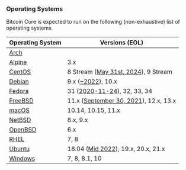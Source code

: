 ### Operating Systems

Bitcoin Core is expected to run on the following (non-exhaustive) list of operating systems.

| Operating System | Versions (EOL) |
| --- | --- |
| [Arch](https://www.archlinux.org) | |
| [Alpine](https://alpinelinux.org) | 3.x |
| [CentOS](https://www.centos.org) | 8 Stream ([May 31st, 2024](https://www.centos.org/centos-stream/)), 9 Stream |
| [Debian](https://www.debian.org) | 9.x ([~2022](https://wiki.debian.org/DebianReleases#Production_Releases)), 10.x |
| [Fedora](https://getfedora.org) | 31 ([2020-11-24](https://fedoraproject.org/wiki/Releases/HistoricalSchedules)), 32, 33, 34 |
| [FreeBSD](https://www.freebsd.org) | 11.x ([September 30, 2021](https://www.freebsd.org/security/)), 12.x, 13.x |
| [macOS](https://www.apple.com/au/macos) | 10.14, 10.15, 11.x |
| [NetBSD](https://www.netbsd.org) | 8.x, 9.x |
| [OpenBSD](https://www.openbsd.org) | 6.x |
| [RHEL](https://www.redhat.com/en/technologies/linux-platforms/enterprise-linux) | 7, 8 |
| [Ubuntu](https://www.ubuntu.com) | 18.04 ([Mid 2022](https://ubuntu.com/about/release-cycle)), 19.x, 20.x, 21.x |
| [Windows](https://developer.microsoft.com/en-us/microsoft-edge/tools/vms) | 7, 8, 8.1, 10 |
